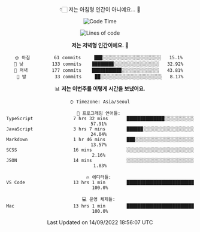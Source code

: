 <div align='center'>
 
👇🏻 저는 아침형 인간이 아니예요... 🙊
 
<!--START_SECTION:waka-->
![Code Time](http://img.shields.io/badge/Code%20Time-1%2C857%20hrs%2053%20mins-blue)

![Lines of code](https://img.shields.io/badge/%EC%A0%80%EB%8A%94%20%EC%97%AC%ED%83%9C%EA%B9%8C%EC%A7%80%20-293%20Thousand%20%EC%A4%84%EC%9D%98%20%EC%BD%94%EB%93%9C%EB%A5%BC%20%EC%9E%91%EC%84%B1%ED%96%88%EC%96%B4%EC%9A%94.-blue)

**저는 저녁형 인간이에요. 🦉** 

```text
🌞 아침         61 commits     ███░░░░░░░░░░░░░░░░░░░░░░   15.1% 
🌆 낮　         133 commits    ████████░░░░░░░░░░░░░░░░░   32.92% 
🌃 저녁         177 commits    ███████████░░░░░░░░░░░░░░   43.81% 
🌙 밤　         33 commits     ██░░░░░░░░░░░░░░░░░░░░░░░   8.17%

```


📊 **저는 이번주를 이렇게 시간을 보냈어요.** 

```text
⌚︎ Timezone: Asia/Seoul

💬 프로그래밍 언어들: 
TypeScript               7 hrs 32 mins       ██████████████░░░░░░░░░░░   57.91% 
JavaScript               3 hrs 7 mins        ██████░░░░░░░░░░░░░░░░░░░   24.04% 
Markdown                 1 hr 46 mins        ███░░░░░░░░░░░░░░░░░░░░░░   13.57% 
SCSS                     16 mins             ░░░░░░░░░░░░░░░░░░░░░░░░░   2.16% 
JSON                     14 mins             ░░░░░░░░░░░░░░░░░░░░░░░░░   1.83%

🔥 에디터들: 
VS Code                  13 hrs 1 min        █████████████████████████   100.0%

💻 운영 체제들: 
Mac                      13 hrs 1 min        █████████████████████████   100.0%

```


 Last Updated on 14/09/2022 18:56:07 UTC
<!--END_SECTION:waka-->
 </div>
<!---
Emewjin/Emewjin is a ✨ special ✨ repository because its `README.md` (this file) appears on your GitHub profile.
You can click the Preview link to take a look at your changes.
--->
